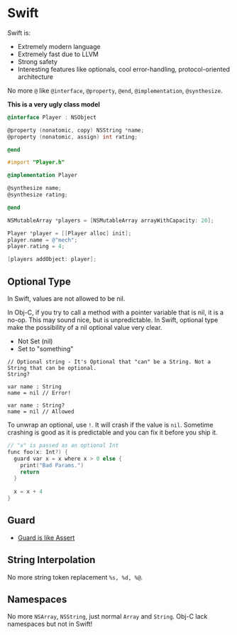 # Swift

Swift is:

* Extremely modern language
* Extremely fast due to LLVM
* Strong safety
* Interesting features like optionals, cool error-handling, protocol-oriented architecture

No more `@` like `@interface`, `@property`, `@end`, `@implementation`, `@synthesize`.

**This is a very ugly class model**

```objective-c
@interface Player : NSObject

@property (nonatomic, copy) NSString *name;
@property (nonatomic, assign) int rating;

@end
```

```objective-c
#import "Player.h"

@implementation Player

@synthesize name;
@synthesize rating;

@end
```

```objective-c
NSMutableArray *players = [NSMutableArray arrayWithCapacity: 20];

Player *player = [[Player alloc] init];
player.name = @"mech";
player.rating = 4;

[players addObject: player];
```

## Optional Type

In Swift, values are not allowed to be nil.

In Obj-C, if you try to call a method with a pointer variable that is nil, it is a no-op. This may sound nice, but is unpredictable. In Swift, optional type make the possibility of a nil optional value very clear.

* Not Set (nil)
* Set to "something"

```
// Optional string - It's Optional that "can" be a String. Not a String that can be optional.
String?

var name : String
name = nil // Error!

var name : String?
name = nil // Allowed
```

To unwrap an optional, use `!`. It will crash if the value is `nil`. Sometime crashing is good as it is predictable and you can fix it before you ship it.

```objective-c
// "x" is passed as an optional Int
func foo(x: Int?) {
  guard var x = x where x > 0 else {
    print("Bad Params.")
    return  }
  
  x = x + 4}
```

## Guard

* [Guard is like Assert](http://ericcerney.com/swift-guard-statement/)

## String Interpolation

No more string token replacement `%s, %d, %@`.

## Namespaces

No more `NSArray`, `NSString`, just normal `Array` and `String`. Obj-C lack namespaces but not in Swift!